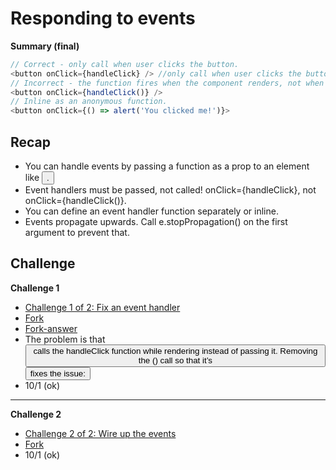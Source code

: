 # Responding to events

**Summary (final)**

```js
// Correct - only call when user clicks the button.
<button onClick={handleClick} /> //only call when user clicks the button.
// Incorrect - the function fires when the component renders, not when clicked!
<button onClick={handleClick()} />
// Inline as an anonymous function.
<button onClick={() => alert('You clicked me!')}>
```

## Recap

- You can handle events by passing a function as a prop to an element like <button>.
- Event handlers must be passed, not called! onClick={handleClick}, not onClick={handleClick()}.
- You can define an event handler function separately or inline.
- Events propagate upwards. Call e.stopPropagation() on the first argument to prevent that.

## Challenge

**Challenge 1**

- [Challenge 1 of 2: Fix an event handler](https://react.dev/learn/responding-to-events#fix-an-event-handler)
- [Fork](https://codesandbox.io/p/sandbox/react-dev-forked-6wx79c?file=%2Fsrc%2FApp.js)
- [Fork-answer](https://codesandbox.io/p/sandbox/x7j4vj?file=%2Fsrc%2FApp.js)
- The problem is that <button onClick={handleClick()}> calls the handleClick function while rendering instead of passing it. Removing the () call so that it’s <button onClick={handleClick}> fixes the issue:
- 10/1 (ok)
<hr />

**Challenge 2**

- [Challenge 2 of 2: Wire up the events ](https://react.dev/learn/responding-to-events#wire-up-the-events)
- [Fork](https://codesandbox.io/p/sandbox/react-dev-forked-x8cy85?file=%2Fsrc%2FApp.js%3A11%2C12-11%2C31)
- 10/1 (ok)
